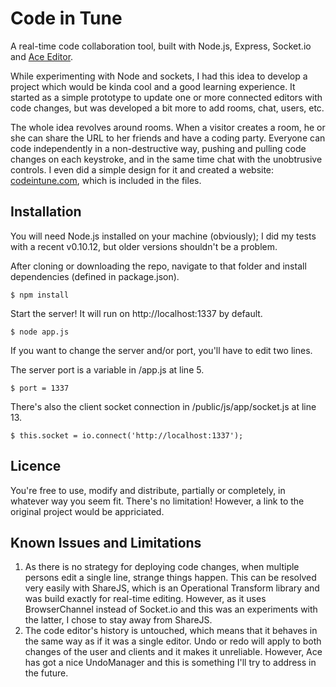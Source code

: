 # Code in Tune

A real-time code collaboration tool, built with Node.js, Express, Socket.io and [Ace Editor](http://ajaxorg.github.io/).

While experimenting with Node and sockets, I had this idea to develop a project which would be kinda cool and a good learning experience. It started as a simple prototype to update one or more connected editors with code changes, but was developed a bit more to add rooms, chat, users, etc.

The whole idea revolves around rooms. When a visitor creates a room, he or she can share the URL to her friends and have a coding party. Everyone can code independently in a non-destructive way, pushing and pulling code changes on each keystroke, and in the same time chat with the unobtrusive controls. I even did a simple design for it and created a website: [codeintune.com](http://www.codeintune.com), which is included in the files.

## Installation

You will need Node.js installed on your machine (obviously); I did my tests with a recent v0.10.12, but older versions shouldn't be a problem.

After cloning or downloading the repo, navigate to that folder and install dependencies (defined in package.json).

    $ npm install

Start the server! It will run on http://localhost:1337 by default.

    $ node app.js

If you want to change the server and/or port, you'll have to edit two lines.

The server port is a variable in /app.js at line 5.

    $ port = 1337

There's also the client socket connection in /public/js/app/socket.js at line 13.

    $ this.socket = io.connect('http://localhost:1337');

## Licence

You're free to use, modify and distribute, partially or completely, in whatever way you seem fit. There's no limitation! However, a link to the original project would be appriciated.

## Known Issues and Limitations

1. As there is no strategy for deploying code changes, when multiple persons edit a single line, strange things happen. This can be resolved very easily with ShareJS, which is an Operational Transform library and was build exactly for real-time editing. However, as it uses BrowserChannel instead of Socket.io and this was an experiments with the latter, I chose to stay away from ShareJS.
2. The code editor's history is untouched, which means that it behaves in the same way as if it was a single editor. Undo or redo will apply to both changes of the user and clients and it makes it unreliable. However, Ace has got a nice UndoManager and this is something I'll try to address in the future.